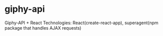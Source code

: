 # giphy-api
Giphy-API + React
Technologies: React(create-react-app), superagent(npm package that handles AJAX requests)